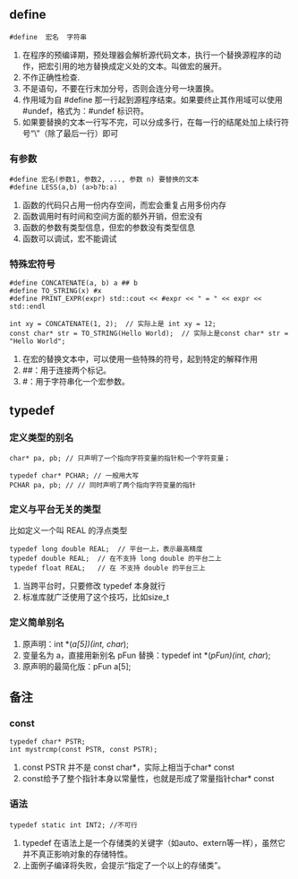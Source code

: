 ## define
```
#define  宏名  字符串
```
1. 在程序的预编译期，预处理器会解析源代码文本，执行一个替换源程序的动作，把宏引用的地方替换成定义处的文本。叫做宏的展开。
2. 不作正确性检查.
3. 不是语句，不要在行末加分号，否则会连分号一块置换。
4. 作用域为自 #define 那一行起到源程序结束。如果要终止其作用域可以使用 #undef，格式为：#undef  标识符。
5. 如果要替换的文本一行写不完，可以分成多行，在每一行的结尾处加上续行符号“\”（除了最后一行）即可
### 有参数
```
#define 宏名(参数1, 参数2, ..., 参数 n) 要替换的文本
#define LESS(a,b) (a>b?b:a)
```
1. 函数的代码只占用一份内存空间，而宏会重复占用多份内存
2. 函数调用时有时间和空间方面的额外开销，但宏没有
3. 函数的参数有类型信息，但宏的参数没有类型信息
4. 函数可以调试，宏不能调试
### 特殊宏符号
```
#define CONCATENATE(a, b) a ## b
#define TO_STRING(x) #x
#define PRINT_EXPR(expr) std::cout << #expr << " = " << expr << std::endl

int xy = CONCATENATE(1, 2);  // 实际上是 int xy = 12;
const char* str = TO_STRING(Hello World);  // 实际上是const char* str = "Hello World";

```
1. 在宏的替换文本中，可以使用一些特殊的符号，起到特定的解释作用
2. ##：用于连接两个标记。
3. #：用于字符串化一个宏参数。

## typedef
### 定义类型的别名
```
char* pa, pb; // 只声明了一个指向字符变量的指针和一个字符变量；

typedef char* PCHAR; // 一般用大写
PCHAR pa, pb; // // 同时声明了两个指向字符变量的指针
```
### 定义与平台无关的类型
比如定义一个叫 REAL 的浮点类型
```
typedef long double REAL;  // 平台一上，表示最高精度
typedef double REAL;  // 在不支持 long double 的平台二上
typedef float REAL;   // 在 不支持 double 的平台三上
```
1. 当跨平台时，只要修改 typedef 本身就行
2. 标准库就广泛使用了这个技巧，比如size_t
### 定义简单别名
1. 原声明：int *(*a[5])(int, char*);
2. 变量名为 a，直接用新别名 pFun 替换：typedef int *(*pFun)(int, char*); 
3. 原声明的最简化版：pFun a[5];
## 备注
### const 
```
typedef char* PSTR;
int mystrcmp(const PSTR, const PSTR);
```
1. const PSTR 并不是 const char*，实际上相当于char* const
2. const给予了整个指针本身以常量性，也就是形成了常量指针char* const
### 语法
```
typedef static int INT2; //不可行
```
1. typedef 在语法上是一个存储类的关键字（如auto、extern等一样），虽然它并不真正影响对象的存储特性。
2. 上面例子编译将失败，会提示“指定了一个以上的存储类”。